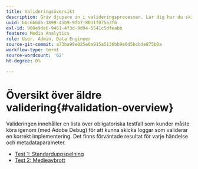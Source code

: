 ```yaml
---
title: Valideringsöversikt
description: Gräv djupare in i valideringsprocessen. Lär dig hur du skickar loggar för att validera en korrekt implementering.
uuid: bbc6b6d6-1899-45b9-9fb7-8031f07563f6
exl-id: 908e9de6-9461-4f3d-9d94-5541c5dfeabb
feature: Media Analytics
role: User, Admin, Data Engineer
source-git-commit: a73ba98e025e0a915a5136bb9e0d5bcbde875b0a
workflow-type: tm+mt
source-wordcount: '62'
ht-degree: 0%

---
```


# Översikt över äldre validering{#validation-overview}

Valideringen innehåller en lista över obligatoriska testfall som kunder måste köra igenom (med Adobe Debug) för att kunna skicka loggar som validerar en korrekt implementering.
Det finns förväntade resultat för varje händelse och metadataparameter.

* [Test 1: Standarduppspelning](test1-standard-playback.md)
* [Test 2: Medieavbrott](test2-media-interrupt.md)
